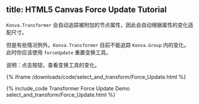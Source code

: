 title: HTML5 Canvas Force Update Tutorial
---

`Konva.Transformer` 会自动追踪被附加的节点属性，因此会自动根据属性的变化适配尺寸。

但是有些情况例外。`Konva.Transformer` 目前不能追踪 `Konva.Group` 内的变化。此时你应该使用 `forceUpdate` 重置变换工具。

说明：点击按钮，查看变换工具的变化。

{% iframe /downloads/code/select_and_transform/Force_Update.html %}

{% include_code Transformer Force Update Demo select_and_transform/Force_Update.html %}
